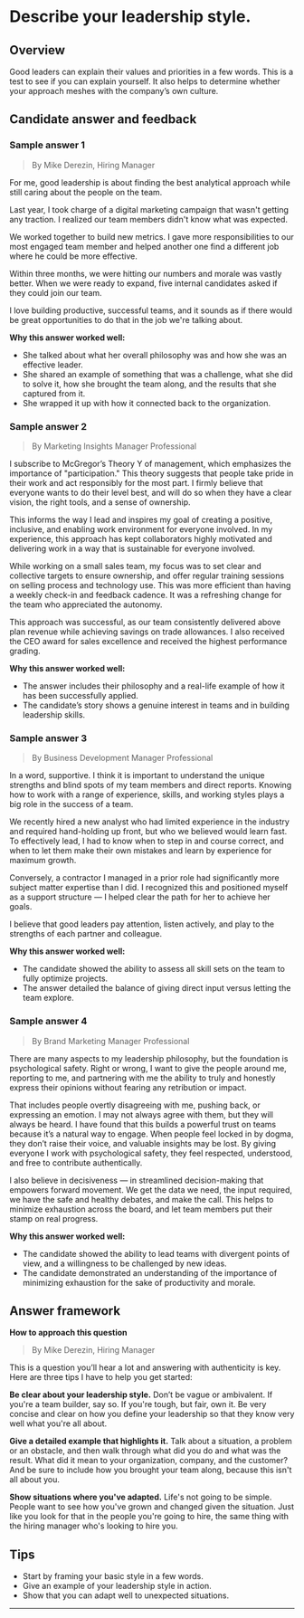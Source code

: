 # Describe your leadership style.

## Overview
Good leaders can explain their values and priorities in a few words. This is a test to see if you can explain yourself. It also helps to determine whether your approach meshes with the company’s own culture.

## Candidate answer and feedback

### Sample answer 1
> By Mike Derezin, Hiring Manager

For me, good leadership is about finding the best analytical approach while still caring about the people on the team.

Last year, I took charge of a digital marketing campaign that wasn't getting any traction. I realized our team members didn't know what was expected.

We worked together to build new metrics. I gave more responsibilities to our most engaged team member and helped another one find a different job where he could be more effective.

Within three months, we were hitting our numbers and morale was vastly better. When we were ready to expand, five internal candidates asked if they could join our team.

I love building productive, successful teams, and it sounds as if there would be great opportunities to do that in the job we're talking about.

**Why this answer worked well:**

* She talked about what her overall philosophy was and how she was an effective leader.
* She shared an example of something that was a challenge, what she did to solve it, how she brought the team along, and the results that she captured from it.
* She wrapped it up with how it connected back to the organization.

### Sample answer 2
> By Marketing Insights Manager Professional

I subscribe to McGregor’s Theory Y of management, which emphasizes the importance of "participation." This theory suggests that people take pride in their work and act responsibly for the most part. I firmly believe that everyone wants to do their level best, and will do so when they have a clear vision, the right tools, and a sense of ownership.

This informs the way I lead and inspires my goal of creating a positive, inclusive, and enabling work environment for everyone involved. In my experience, this approach has kept collaborators highly motivated and delivering work in a way that is sustainable for everyone involved.

While working on a small sales team, my focus was to set clear and collective targets to ensure ownership, and offer regular training sessions on selling process and technology use. This was more efficient than having a weekly check-in and feedback cadence. It was a refreshing change for the team who appreciated the autonomy.

This approach was successful, as our team consistently delivered above plan revenue while achieving savings on trade allowances. I also received the CEO award for sales excellence and received the highest performance grading.

**Why this answer worked well:**

* The answer includes their philosophy and a real-life example of how it has been successfully applied.
* The candidate’s story shows a genuine interest in teams and in building leadership skills.

### Sample answer 3
> By Business Development Manager Professional

In a word, supportive. I think it is important to understand the unique strengths and blind spots of my team members and direct reports. Knowing how to work with a range of experience, skills, and working styles plays a big role in the success of a team.

We recently hired a new analyst who had limited experience in the industry and required hand-holding up front, but who we believed would learn fast. To effectively lead, I had to know when to step in and course correct, and when to let them make their own mistakes and learn by experience for maximum growth.

Conversely, a contractor I managed in a prior role had significantly more subject matter expertise than I did. I recognized this and positioned myself as a support structure — I helped clear the path for her to achieve her goals.

I believe that good leaders pay attention, listen actively, and play to the strengths of each partner and colleague.

**Why this answer worked well:**

* The candidate showed the ability to assess all skill sets on the team to fully optimize projects.
* The answer detailed the balance of giving direct input versus letting the team explore.

### Sample answer 4
> By Brand Marketing Manager Professional

There are many aspects to my leadership philosophy, but the foundation is psychological safety. Right or wrong, I want to give the people around me, reporting to me, and partnering with me the ability to truly and honestly express their opinions without fearing any retribution or impact.

That includes people overtly disagreeing with me, pushing back, or expressing an emotion. I may not always agree with them, but they will always be heard. I have found that this builds a powerful trust on teams because it’s a natural way to engage. When people feel locked in by dogma, they don’t raise their voice, and valuable insights may be lost. By giving everyone I work with psychological safety, they feel respected, understood, and free to contribute authentically.

I also believe in decisiveness — in streamlined decision-making that empowers forward movement. We get the data we need, the input required, we have the safe and healthy debates, and make the call. This helps to minimize exhaustion across the board, and let team members put their stamp on real progress.

**Why this answer worked well:**

* The candidate showed the ability to lead teams with divergent points of view, and a willingness to be challenged by new ideas.
* The candidate demonstrated an understanding of the importance of minimizing exhaustion for the sake of productivity and morale.

## Answer framework

**How to approach this question**

> By Mike Derezin, Hiring Manager

This is a question you’ll hear a lot and answering with authenticity is key. Here are three tips I have to help you get started:

**Be clear about your leadership style.** Don’t be vague or ambivalent. If you're a team builder, say so. If you're tough, but fair, own it. Be very concise and clear on how you define your leadership so that they know very well what you're all about.

**Give a detailed example that highlights it.** Talk about a situation, a problem or an obstacle, and then walk through what did you do and what was the result. What did it mean to your organization, company, and the customer? And be sure to include how you brought your team along, because this isn't all about you.

**Show situations where you've adapted.** Life's not going to be simple. People want to see how you've grown and changed given the situation. Just like you look for that in the people you're going to hire, the same thing with the hiring manager who's looking to hire you.

## Tips

* Start by framing your basic style in a few words.
* Give an example of your leadership style in action.
* Show that you can adapt well to unexpected situations.

---
